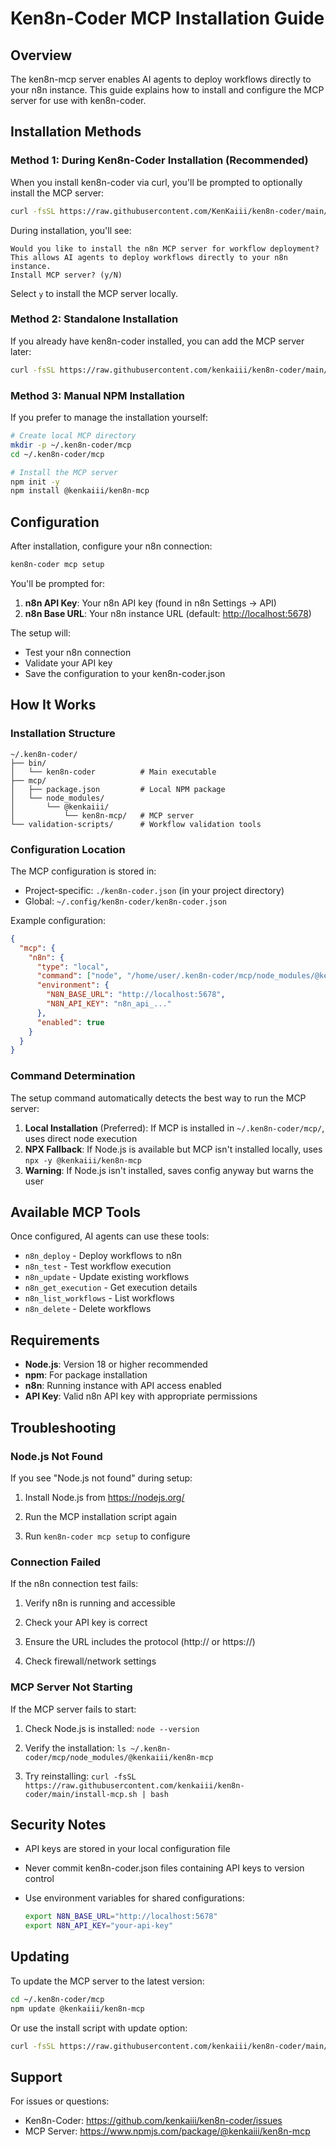 # Ken8n-Coder MCP Installation Guide

## Overview

The ken8n-mcp server enables AI agents to deploy workflows directly to your n8n instance. This guide explains how to install and configure the MCP server for use with ken8n-coder.

## Installation Methods

### Method 1: During Ken8n-Coder Installation (Recommended)

When you install ken8n-coder via curl, you'll be prompted to optionally install the MCP server:

```bash
curl -fsSL https://raw.githubusercontent.com/KenKaiii/ken8n-coder/main/install.sh | bash
```

During installation, you'll see:

```
Would you like to install the n8n MCP server for workflow deployment?
This allows AI agents to deploy workflows directly to your n8n instance.
Install MCP server? (y/N)
```

Select `y` to install the MCP server locally.

### Method 2: Standalone Installation

If you already have ken8n-coder installed, you can add the MCP server later:

```bash
curl -fsSL https://raw.githubusercontent.com/kenkaiii/ken8n-coder/main/install-mcp.sh | bash
```

### Method 3: Manual NPM Installation

If you prefer to manage the installation yourself:

```bash
# Create local MCP directory
mkdir -p ~/.ken8n-coder/mcp
cd ~/.ken8n-coder/mcp

# Install the MCP server
npm init -y
npm install @kenkaiii/ken8n-mcp
```

## Configuration

After installation, configure your n8n connection:

```bash
ken8n-coder mcp setup
```

You'll be prompted for:

1. **n8n API Key**: Your n8n API key (found in n8n Settings → API)
2. **n8n Base URL**: Your n8n instance URL (default: <http://localhost:5678>)

The setup will:

- Test your n8n connection
- Validate your API key
- Save the configuration to your ken8n-coder.json

## How It Works

### Installation Structure

```
~/.ken8n-coder/
├── bin/
│   └── ken8n-coder          # Main executable
├── mcp/
│   ├── package.json         # Local NPM package
│   └── node_modules/
│       └── @kenkaiii/
│           └── ken8n-mcp/   # MCP server
└── validation-scripts/      # Workflow validation tools
```

### Configuration Location

The MCP configuration is stored in:

- Project-specific: `./ken8n-coder.json` (in your project directory)
- Global: `~/.config/ken8n-coder/ken8n-coder.json`

Example configuration:

```json
{
  "mcp": {
    "n8n": {
      "type": "local",
      "command": ["node", "/home/user/.ken8n-coder/mcp/node_modules/@kenkaiii/ken8n-mcp/dist/index.js"],
      "environment": {
        "N8N_BASE_URL": "http://localhost:5678",
        "N8N_API_KEY": "n8n_api_..."
      },
      "enabled": true
    }
  }
}
```

### Command Determination

The setup command automatically detects the best way to run the MCP server:

1. **Local Installation** (Preferred): If MCP is installed in `~/.ken8n-coder/mcp/`, uses direct node execution
2. **NPX Fallback**: If Node.js is available but MCP isn't installed locally, uses `npx -y @kenkaiii/ken8n-mcp`
3. **Warning**: If Node.js isn't installed, saves config anyway but warns the user

## Available MCP Tools

Once configured, AI agents can use these tools:

- `n8n_deploy` - Deploy workflows to n8n
- `n8n_test` - Test workflow execution
- `n8n_update` - Update existing workflows
- `n8n_get_execution` - Get execution details
- `n8n_list_workflows` - List workflows
- `n8n_delete` - Delete workflows

## Requirements

- **Node.js**: Version 18 or higher recommended
- **npm**: For package installation
- **n8n**: Running instance with API access enabled
- **API Key**: Valid n8n API key with appropriate permissions

## Troubleshooting

### Node.js Not Found

If you see "Node.js not found" during setup:

1. Install Node.js from <https://nodejs.org/>

2. Run the MCP installation script again
3. Run `ken8n-coder mcp setup` to configure

### Connection Failed

If the n8n connection test fails:

1. Verify n8n is running and accessible

2. Check your API key is correct
3. Ensure the URL includes the protocol (http:// or https://)
4. Check firewall/network settings

### MCP Server Not Starting

If the MCP server fails to start:

1. Check Node.js is installed: `node --version`

2. Verify the installation: `ls ~/.ken8n-coder/mcp/node_modules/@kenkaiii/ken8n-mcp`
3. Try reinstalling: `curl -fsSL https://raw.githubusercontent.com/kenkaiii/ken8n-coder/main/install-mcp.sh | bash`

## Security Notes

- API keys are stored in your local configuration file
- Never commit ken8n-coder.json files containing API keys to version control
- Use environment variables for shared configurations:

  ```bash
  export N8N_BASE_URL="http://localhost:5678"
  export N8N_API_KEY="your-api-key"
  ```

## Updating

To update the MCP server to the latest version:

```bash
cd ~/.ken8n-coder/mcp
npm update @kenkaiii/ken8n-mcp
```

Or use the install script with update option:

```bash
curl -fsSL https://raw.githubusercontent.com/kenkaiii/ken8n-coder/main/install-mcp.sh | bash
```

## Support

For issues or questions:

- Ken8n-Coder: <https://github.com/kenkaiii/ken8n-coder/issues>
- MCP Server: <https://www.npmjs.com/package/@kenkaiii/ken8n-mcp>
